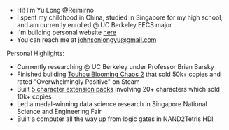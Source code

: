 - Hi! I’m Yu Long @Reimirno
- I spent my childhood in China, studied in Singapore for my high school, and am currently enrolled @ UC Berkeley EECS major
- I'm building personal website [here](https://reimirno.github.io/)
- You can reach me at johnsonlongyu@gmail.com

Personal Highlights:
- Currrently researching @ UC Berkeley under Professor Brian Barsky
- Finished building [Touhou Blooming Chaos 2](https://store.steampowered.com/app/1260810/Touhou_Blooming_Chaos_2/) that sold 50k+ copies and rated "Overwhelmingly Positive" on Steam
- Built [5 character extension packs](https://store.steampowered.com/search/?term=Touhou+Blooming+Chaos+2+-+Chara+Pack) involving 20+ characters which sold 10k+ copies
- Led a medal-winning data science research in Singapore National Science and Engineering Fair
- Built a computer all the way up from logic gates in NAND2Tetris HDI
<!---
Reimirno/Reimirno is a ✨ special ✨ repository because its `README.md` (this file) appears on your GitHub profile.
You can click the Preview link to take a look at your changes.
--->
